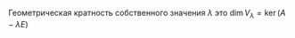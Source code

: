 Геометрическая кратность собственного значения $\lambda$ это $\dim V_{\lambda} = \ker(A - \lambda E)$